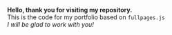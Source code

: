 **Hello, thank you for visiting my repository.**
<br>
This is the code for my portfolio based on `fullpages.js`
<br>
_I will be glad to work with you!_